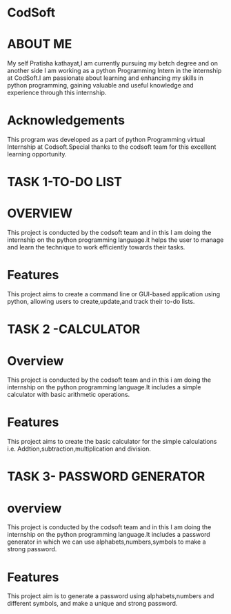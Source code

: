 # CodSoft
# ABOUT ME
My self Pratisha kathayat,I am currently pursuing my betch degree and on another side I am working as a python Programming Intern in the internship at CodSoft.I am passionate about learning and enhancing my skills in python programming, gaining valuable and useful knowledge and experience through this internship.

# Acknowledgements
This program was developed as a part of python Programming virtual Internship at Codsoft.Special thanks to the codsoft team for this excellent learning opportunity.

# TASK 1-TO-DO LIST
# OVERVIEW
This project is conducted by the codsoft team and in this I am doing the internship on the python programming language.it helps the user to manage and learn the technique to work efficiently towards their tasks.

# Features
This project aims to create a command line or GUI-based application using python, allowing users to create,update,and track their to-do lists.

# TASK 2 -CALCULATOR
# Overview
This project is conducted by the codsoft team and in this i am doing the internship on the python programming language.It includes a simple calculator with basic arithmetic operations.

# Features
This project aims to create the basic calculator for the simple calculations i.e. Addtion,subtraction,multiplication and division.

# TASK 3- PASSWORD GENERATOR
# overview
This project is conducted by the codsoft team and in this I am doing the internship on the python programming language.It includes a password generator in which we can use alphabets,numbers,symbols to make a strong password.

# Features
This project aim is to generate a password using alphabets,numbers and different symbols, and make a unique and strong password.

